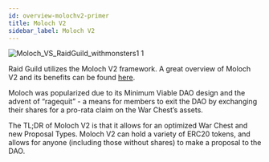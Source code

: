 ```yaml
---
id: overview-molochv2-primer
title: Moloch V2
sidebar_label: Moloch V2
---
```


![Moloch_VS_RaidGuild_withmonsters1 1](https://user-images.githubusercontent.com/93854208/172767426-683029d0-a9b9-461a-98a8-b968506ade95.png)

Raid Guild utilizes the Moloch V2 framework. A great overview of Moloch V2 and its benefits can be found [here](https://medium.com/raid-guild/moloch-evolved-v2-primer-25c9cdeab455).

Moloch was popularized due to its Minimum Viable DAO design and the advent of “ragequit” - a means for members to exit the DAO by exchanging their shares for a pro-rata claim on the War Chest’s assets.

The TL;DR of Moloch V2 is that it allows for an optimized War Chest and new Proposal Types. Moloch V2 can hold a variety of ERC20 tokens, and allows for anyone (including those without shares) to make a proposal to the DAO.
